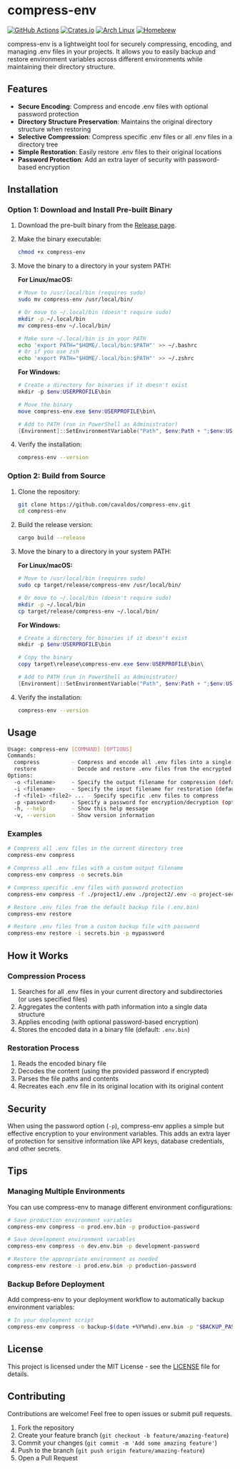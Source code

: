 # compress-env

[![GitHub Actions](https://github.com/hatoo/oha/workflows/CI/badge.svg)](https://github.com/hatoo/oha/actions?query=workflow%3ACI)
[![Crates.io](https://img.shields.io/crates/v/oha.svg)](https://crates.io/crates/oha)
[![Arch Linux](https://img.shields.io/archlinux/v/extra/x86_64/oha)](https://archlinux.org/packages/extra/x86_64/oha/)
[![Homebrew](https://img.shields.io/homebrew/v/oha)](https://formulae.brew.sh/formula/oha)

compress-env is a lightweight tool for securely compressing, encoding, and managing .env files in your projects. It allows you to easily backup and restore environment variables across different environments while maintaining their directory structure.



## Features

- **Secure Encoding**: Compress and encode .env files with optional password protection
- **Directory Structure Preservation**: Maintains the original directory structure when restoring
- **Selective Compression**: Compress specific .env files or all .env files in a directory tree
- **Simple Restoration**: Easily restore .env files to their original locations
- **Password Protection**: Add an extra layer of security with password-based encryption

## Installation

### Option 1: Download and Install Pre-built Binary

1. Download the pre-built binary from the [Release page](https://github.com/cavaldos/compress-env/releases).

2. Make the binary executable:
   ```bash
   chmod +x compress-env
   ```

3. Move the binary to a directory in your system PATH:

   **For Linux/macOS:**
   ```bash
   # Move to /usr/local/bin (requires sudo)
   sudo mv compress-env /usr/local/bin/

   # Or move to ~/.local/bin (doesn't require sudo)
   mkdir -p ~/.local/bin
   mv compress-env ~/.local/bin/

   # Make sure ~/.local/bin is in your PATH
   echo 'export PATH="$HOME/.local/bin:$PATH"' >> ~/.bashrc
   # Or if you use zsh
   echo 'export PATH="$HOME/.local/bin:$PATH"' >> ~/.zshrc
   ```

   **For Windows:**
   ```powershell
   # Create a directory for binaries if it doesn't exist
   mkdir -p $env:USERPROFILE\bin

   # Move the binary
   move compress-env.exe $env:USERPROFILE\bin\

   # Add to PATH (run in PowerShell as Administrator)
   [Environment]::SetEnvironmentVariable("Path", $env:Path + ";$env:USERPROFILE\bin", "User")
   ```

4. Verify the installation:
   ```bash
   compress-env --version
   ```

### Option 2: Build from Source

1. Clone the repository:
   ```bash
   git clone https://github.com/cavaldos/compress-env.git
   cd compress-env
   ```

2. Build the release version:
   ```bash
   cargo build --release
   ```

3. Move the binary to a directory in your system PATH:

   **For Linux/macOS:**
   ```bash
   # Move to /usr/local/bin (requires sudo)
   sudo cp target/release/compress-env /usr/local/bin/

   # Or move to ~/.local/bin (doesn't require sudo)
   mkdir -p ~/.local/bin
   cp target/release/compress-env ~/.local/bin/
   ```

   **For Windows:**
   ```powershell
   # Create a directory for binaries if it doesn't exist
   mkdir -p $env:USERPROFILE\bin

   # Copy the binary
   copy target\release\compress-env.exe $env:USERPROFILE\bin\

   # Add to PATH (run in PowerShell as Administrator)
   [Environment]::SetEnvironmentVariable("Path", $env:Path + ";$env:USERPROFILE\bin", "User")
   ```

4. Verify the installation:
   ```bash
   compress-env --version
   ```

## Usage

```bash
Usage: compress-env [COMMAND] [OPTIONS]
Commands:
  compress          - Compress and encode all .env files into a single encrypted binary file
  restore           - Decode and restore .env files from the encrypted binary file
Options:
  -o <filename>     - Specify the output filename for compression (default: .env.bin)
  -i <filename>     - Specify the input filename for restoration (default: .env.bin)
  -f <file1> <file2> ... - Specify specific .env files to compress
  -p <password>     - Specify a password for encryption/decryption (optional)
  -h, --help        - Show this help message
  -v, --version     - Show version information
```

### Examples

```bash
# Compress all .env files in the current directory tree
compress-env compress

# Compress all .env files with a custom output filename
compress-env compress -o secrets.bin

# Compress specific .env files with password protection
compress-env compress -f ./project1/.env ./project2/.env -o project-secrets.bin -p mypassword

# Restore .env files from the default backup file (.env.bin)
compress-env restore

# Restore .env files from a custom backup file with password
compress-env restore -i secrets.bin -p mypassword
```

## How it Works

### Compression Process

1. Searches for all .env files in your current directory and subdirectories (or uses specified files)
2. Aggregates the contents with path information into a single data structure
3. Applies encoding (with optional password-based encryption)
4. Stores the encoded data in a binary file (default: `.env.bin`)

### Restoration Process

1. Reads the encoded binary file
2. Decodes the content (using the provided password if encrypted)
3. Parses the file paths and contents
4. Recreates each .env file in its original location with its original content

## Security

When using the password option (`-p`), compress-env applies a simple but effective encryption to your environment variables. This adds an extra layer of protection for sensitive information like API keys, database credentials, and other secrets.



## Tips

### Managing Multiple Environments

You can use compress-env to manage different environment configurations:

```bash
# Save production environment variables
compress-env compress -o prod.env.bin -p production-password

# Save development environment variables
compress-env compress -o dev.env.bin -p development-password

# Restore the appropriate environment as needed
compress-env restore -i prod.env.bin -p production-password
```

### Backup Before Deployment

Add compress-env to your deployment workflow to automatically backup environment variables:

```bash
# In your deployment script
compress-env compress -o backup-$(date +%Y%m%d).env.bin -p "$BACKUP_PASSWORD"
```

## License

This project is licensed under the MIT License - see the [LICENSE](LICENSE) file for details.

## Contributing

Contributions are welcome! Feel free to open issues or submit pull requests.

1. Fork the repository
2. Create your feature branch (`git checkout -b feature/amazing-feature`)
3. Commit your changes (`git commit -m 'Add some amazing feature'`)
4. Push to the branch (`git push origin feature/amazing-feature`)
5. Open a Pull Request